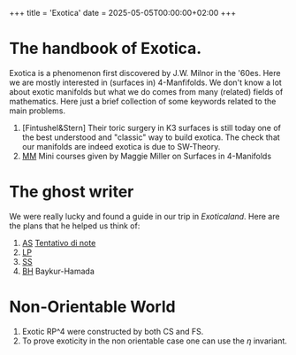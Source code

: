 +++
title = 'Exotica'
date = 2025-05-05T00:00:00+02:00
+++

# The handbook of Exotica.

Exotica is a phenomenon first discovered by J.W. Milnor in the '60es. Here we are mostly interested in (surfaces in) 4-Manfifolds. We don't know a lot about exotic manifolds but what we do comes from many (related) fields of mathematics. Here just a brief collection of some keywords related to the main problems. 

1. [Fintushel&Stern] Their toric surgery in K3 surfaces is still today one of the best understood and "classic" way to build exotica. The check that our manifolds are indeed exotica is due to SW-Theory.
2. [MM](https://www.youtube.com/watch?v=8zjgmEpMyT0&t=25s) Mini courses given by Maggie Miller on Surfaces in 4-Manifolds

# The ghost writer

We were really lucky and found a guide in our trip in *Exoticaland*. Here are the plans that he helped us think of: 

1. [AS](https://www.youtube.com/watch?v=p60ZAqxHq2M) [Tentativo di note](/files/AS_SIMONS.pdf)
2. [LP](https://www.youtube.com/watch?v=B83yIIaTq_s)
3. [SS](https://abesm.github.io/SMC/posts/definite-4m-with-exotic-smooth-structure/)
4. [BH](https://abesm.github.io/SMC/posts/baykurhamada/) Baykur-Hamada

# Non-Orientable World

1. Exotic RP^4 were constructed by both CS and FS. 
2. To prove exoticity in the non orientable case one can use the $\eta$ invariant.
